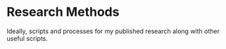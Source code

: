 # Research Methods
Ideally, scripts and processes for my published research along with other useful scripts.
